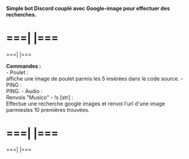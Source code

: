 <h4>Simple bot Discord couplé avec Google-image pour effectuer des recherches.</h4>

===|																			|===
====================================================================================
===|																			|===

<strong>Commandes :</strong><br>
    - Poulet :<br>			affiche une image de poulet parmis les 5 insérées dans le code source.
    - PING :<br>			PING.
    - Audio :<br>			Renvois "Musico"
    - !s [str] :<br>			Effectue une recherche google images et renvoi l'url d'une image parmiesles 10 premières trouvées.

===|																			|===
====================================================================================
===|																			|===